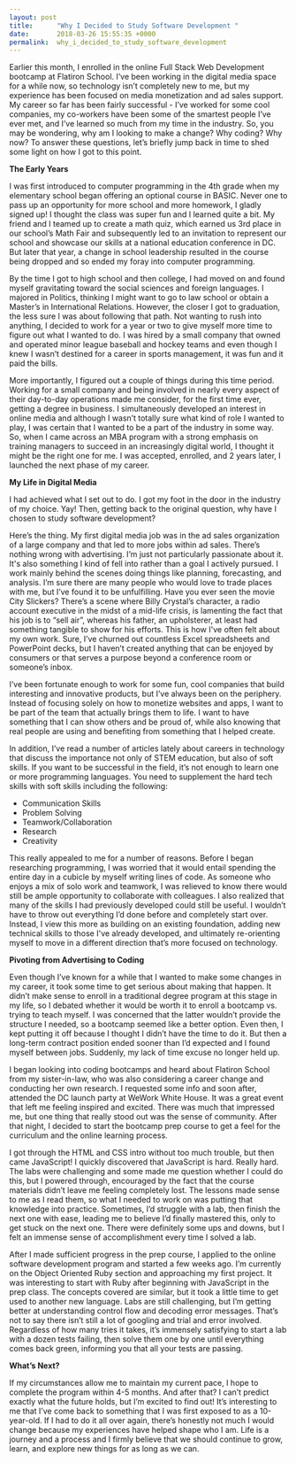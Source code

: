 ```yaml
---
layout: post
title:      "Why I Decided to Study Software Development "
date:       2018-03-26 15:55:35 +0000
permalink:  why_i_decided_to_study_software_development
---
```



Earlier this month, I enrolled in the online Full Stack Web Development bootcamp at Flatiron School. I’ve been working in the digital media space for a while now, so technology isn’t completely new to me, but my experience has been focused on media monetization and ad sales support. My career so far has been fairly successful - I’ve worked for some cool companies, my co-workers have been some of the smartest people I’ve ever met, and I’ve learned so much from my time in the industry. So, you may be wondering, why am I looking to make a change? Why coding? Why now? To answer these questions, let’s briefly jump back in time to shed some light on how I got to this point. 


**The Early Years**

I was first introduced to computer programming in the 4th grade when my elementary school began offering an optional course in BASIC. Never one to pass up an opportunity for more school and more homework, I gladly signed up! I thought the class was super fun and I learned quite a bit. My friend and I teamed up to create a math quiz, which earned us 3rd place in our school’s Math Fair and subsequently led to an invitation to represent our school and showcase our skills at a national education conference in DC. But later that year, a change in school leadership resulted in the course being dropped and so ended my foray into computer programming.

By the time I got to high school and then college, I had moved on and found myself gravitating toward the social sciences and foreign languages. I majored in Politics, thinking I might want to go to law school or obtain a Master’s in International Relations. However, the closer I got to graduation, the less sure I was about following that path. Not wanting to rush into anything, I decided to work for a year or two to give myself more time to figure out what I wanted to do. I was hired by a small company that owned and operated minor league baseball and hockey teams and even though I knew I wasn’t destined for a career in sports management, it was fun and it paid the bills. 

More importantly, I figured out a couple of things during this time period. Working for a small company and being involved in nearly every aspect of their day-to-day operations made me consider, for the first time ever, getting a degree in business.  I simultaneously developed an interest in online media and although I wasn’t totally sure what kind of role I wanted to play, I was certain that I wanted to be a part of the industry in some way. So, when I came across an MBA program with a strong emphasis on training managers to succeed in an increasingly digital world, I thought it might be the right one for me. I was accepted, enrolled, and 2 years later, I launched the next phase of my career.

**My Life in Digital Media**

I had achieved what I set out to do. I got my foot in the door in the industry of my choice. Yay! Then, getting back to the original question, why have I chosen to study software development?

Here’s the thing. My first digital media job was in the ad sales organization of a large company and that led to more jobs within ad sales. There’s nothing wrong with advertising. I’m just not particularly passionate about it. It's also something I kind of fell into rather than a goal I actively pursued. I work mainly behind the scenes doing things like planning, forecasting, and analysis. I’m sure there are many people who would love to trade places with me, but I’ve found it to be unfulfilling. Have you ever seen the movie City Slickers? There’s a scene where Billy Crystal’s character, a radio account executive in the midst of a mid-life crisis, is lamenting the fact that his job is to “sell air”, whereas his father, an upholsterer, at least had something tangible to show for his efforts. This is how I've often felt about my own work. Sure, I’ve churned out countless Excel spreadsheets and PowerPoint decks, but I haven’t created anything that can be enjoyed by consumers or that serves a purpose beyond a conference room or someone’s inbox.

I’ve been fortunate enough to work for some fun, cool companies that build interesting and innovative products, but I’ve always been on the periphery. Instead of focusing solely on how to monetize websites and apps, I want to be part of the team that actually brings them to life. I want to have something that I can show others and be proud of, while also knowing that real people are using and benefiting from something that I helped create.

In addition, I’ve read a number of articles lately about careers in technology that discuss the importance not only of STEM education, but also of soft skills. If you want to be successful in the field, it’s not enough to learn one or more programming languages. You need to supplement the hard tech skills with soft skills including the following:

* Communication Skills
* Problem Solving
* Teamwork/Collaboration
* Research
* Creativity

This really appealed to me for a number of reasons. Before I began researching programming, I was worried that it would entail spending the entire day in a cubicle by myself writing lines of code. As someone who enjoys a mix of solo work and teamwork, I was relieved to know there would still be ample opportunity to collaborate with colleagues. I also realized that many of the skills I had previously developed could still be useful. I wouldn’t have to throw out everything I’d done before and completely start over. Instead, I view this more as building on an existing foundation, adding new technical skills to those I've already developed, and ultimately re-orienting myself to move in a different direction that’s more focused on technology.

**Pivoting from Advertising to Coding**

Even though I’ve known for a while that I wanted to make some changes in my career, it took some time to get serious about making that happen. It didn’t make sense to enroll in a traditional degree program at this stage in my life, so I debated whether it would be worth it to enroll a bootcamp vs. trying to teach myself. I was concerned that the latter wouldn’t provide the structure I needed, so a bootcamp seemed like a better option. Even then, I kept putting it off because I thought I didn’t have the time to do it. But then a long-term contract position ended sooner than I’d expected and I found myself between jobs. Suddenly, my lack of time excuse no longer held up.

I began looking into coding bootcamps and heard about Flatiron School from my sister-in-law, who was also considering a career change and conducting her own research. I requested some info and soon after, attended the DC launch party at WeWork White House. It was a great event that left me feeling inspired and excited. There was much that impressed me, but one thing that really stood out was the sense of community. After that night, I decided to start the bootcamp prep course to get a feel for the curriculum and the online learning process.

I got through the HTML and CSS intro without too much trouble, but then came JavaScript! I quickly discovered that JavaScript is hard. Really hard. The labs were challenging and some made me question whether I could do this, but I powered through, encouraged by the fact that the course materials didn’t leave me feeling completely lost. The lessons made sense to me as I read them, so what I needed to work on was putting that knowledge into practice. Sometimes, I’d struggle with a lab, then finish the next one with ease, leading me to believe I’d finally mastered this, only to get stuck on the next one. There were definitely some ups and downs, but I felt an immense sense of accomplishment every time I solved a lab.

After I made sufficient progress in the prep course, I applied to the online software development program and started a few weeks ago. I’m currently on the Object Oriented Ruby section and approaching my first project. It was interesting to start with Ruby after beginning with JavaScript in the prep class. The concepts covered are similar, but it took a little time to get used to another new language. Labs are still challenging, but I’m getting better at understanding control flow and decoding error messages. That’s not to say there isn’t still a lot of googling and trial and error involved. Regardless of how many tries it takes, it’s immensely satisfying to start a lab with a dozen tests failing, then solve them one by one until everything comes back green, informing you that all your tests are passing.

**What’s Next?**

If my circumstances allow me to maintain my current pace, I hope to complete the program within 4-5 months. And after that? I can’t predict exactly what the future holds, but I’m excited to find out! It’s interesting to me that I’ve come back to something that I was first exposed to as a 10-year-old. If I had to do it all over again, there’s honestly not much I would change because my experiences have helped shape who I am. Life is a journey and a process and I firmly believe that we should continue to grow, learn, and explore new things for as long as we can.

